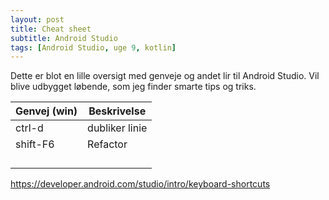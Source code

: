 ```yaml
---
layout: post
title: Cheat sheet
subtitle: Android Studio
tags: [Android Studio, uge 9, kotlin]
---
```


Dette er blot en lille oversigt med genveje og andet lir til Android Studio. Vil blive udbygget løbende, som jeg finder smarte tips og triks.

| Genvej (win) | Beskrivelse |
|---|---|
| ctrl-d | dubliker linie |
| shift-F6 | Refactor |
|  |  |
|  |  |
|  |  |
|  |  |


https://developer.android.com/studio/intro/keyboard-shortcuts
